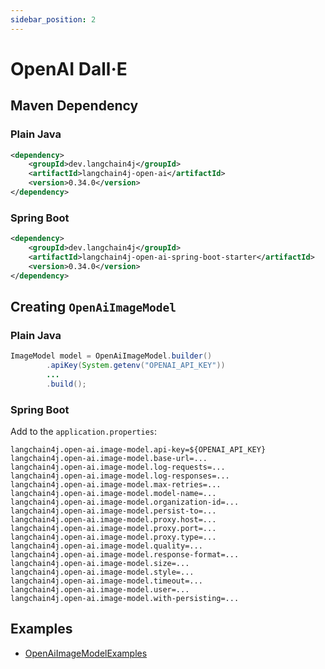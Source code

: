 ```yaml
---
sidebar_position: 2
---
```


# OpenAI Dall·E


## Maven Dependency

### Plain Java
```xml
<dependency>
    <groupId>dev.langchain4j</groupId>
    <artifactId>langchain4j-open-ai</artifactId>
    <version>0.34.0</version>
</dependency>
```

### Spring Boot
```xml
<dependency>
    <groupId>dev.langchain4j</groupId>
    <artifactId>langchain4j-open-ai-spring-boot-starter</artifactId>
    <version>0.34.0</version>
</dependency>
```


## Creating `OpenAiImageModel`

### Plain Java
```java
ImageModel model = OpenAiImageModel.builder()
        .apiKey(System.getenv("OPENAI_API_KEY"))
        ...
        .build();
```

### Spring Boot
Add to the `application.properties`:
```properties
langchain4j.open-ai.image-model.api-key=${OPENAI_API_KEY}
langchain4j.open-ai.image-model.base-url=...
langchain4j.open-ai.image-model.log-requests=...
langchain4j.open-ai.image-model.log-responses=...
langchain4j.open-ai.image-model.max-retries=...
langchain4j.open-ai.image-model.model-name=...
langchain4j.open-ai.image-model.organization-id=...
langchain4j.open-ai.image-model.persist-to=...
langchain4j.open-ai.image-model.proxy.host=...
langchain4j.open-ai.image-model.proxy.port=...
langchain4j.open-ai.image-model.proxy.type=...
langchain4j.open-ai.image-model.quality=...
langchain4j.open-ai.image-model.response-format=...
langchain4j.open-ai.image-model.size=...
langchain4j.open-ai.image-model.style=...
langchain4j.open-ai.image-model.timeout=...
langchain4j.open-ai.image-model.user=...
langchain4j.open-ai.image-model.with-persisting=...
```


## Examples

- [OpenAiImageModelExamples](https://github.com/langchain4j/langchain4j-examples/blob/main/open-ai-examples/src/main/java/OpenAiImageModelExamples.java)
